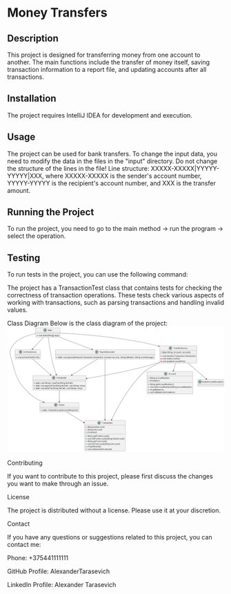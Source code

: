 # Money Transfers

## Description
This project is designed for transferring money from one account to another. The main functions include the transfer of money itself, saving transaction information to a report file, and updating accounts after all transactions.

## Installation
The project requires IntelliJ IDEA for development and execution.

## Usage
The project can be used for bank transfers. To change the input data, you need to modify the data in the files in the "input" directory. Do not change the structure of the lines in the file! Line structure: XXXXX-XXXXX|YYYYY-YYYYY|XXX, where XXXXX-XXXXX is the sender's account number, YYYYY-YYYYY is the recipient's account number, and XXX is the transfer amount.

## Running the Project
To run the project, you need to go to the main method -> run the program -> select the operation.

## Testing
To run tests in the project, you can use the following command:



The project has a TransactionTest class that contains tests for checking the correctness of transaction operations. These tests check various aspects of working with transactions, such as parsing transactions and handling invalid values.

Class Diagram
Below is the class diagram of the project:
![diagram.png](diagram.png)

Contributing

If you want to contribute to this project, please first discuss the changes you want to make through an issue.

License

The project is distributed without a license. Please use it at your discretion.

Contact

If you have any questions or suggestions related to this project, you can contact me:

Phone: +375441111111

GitHub Profile: AlexanderTarasevich

LinkedIn Profile: Alexander Tarasevich